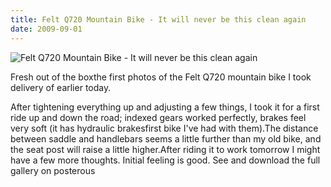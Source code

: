 ```yaml
---
title: Felt Q720 Mountain Bike - It will never be this clean again
date: 2009-09-01
---
```


![Felt Q720 Mountain Bike - It will never be this clean again](https://source.unsplash.com/0gkw_9fy0eQ/1600x900)

Fresh out of the boxthe first photos of the Felt Q720 mountain bike I took delivery of earlier today.

After tightening everything up and adjusting a few things, I took it for a first ride up and down the road; indexed gears worked perfectly, brakes feel very soft (it has hydraulic brakesfirst bike I've had with them).The distance between saddle and handlebars seems a little further than my old bike, and the seat post will raise a little higher.After riding it to work tomorrow I might have a few more thoughts. Initial feeling is good. See and download the full gallery on posterous